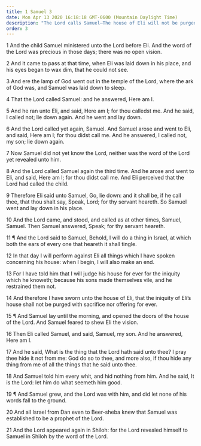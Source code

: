 ```yaml
---
title: 1 Samuel 3
date: Mon Apr 13 2020 16:18:18 GMT-0600 (Mountain Daylight Time)
description: "The Lord calls Samuel—The house of Eli will not be purged by sacrifices and offerings—Samuel is recognized as a prophet by all Israel—The Lord appears to him."
order: 3
---
```


1 And the child Samuel ministered unto the Lord before Eli. And the word of the Lord was precious in those days; there was no open vision.

2 And it came to pass at that time, when Eli was laid down in his place, and his eyes began to wax dim, that he could not see.

3 And ere the lamp of God went out in the temple of the Lord, where the ark of God was, and Samuel was laid down to sleep.

4 That the Lord called Samuel: and he answered, Here am I.

5 And he ran unto Eli, and said, Here am I; for thou calledst me. And he said, I called not; lie down again. And he went and lay down.

6 And the Lord called yet again, Samuel. And Samuel arose and went to Eli, and said, Here am I; for thou didst call me. And he answered, I called not, my son; lie down again.

7 Now Samuel did not yet know the Lord, neither was the word of the Lord yet revealed unto him.

8 And the Lord called Samuel again the third time. And he arose and went to Eli, and said, Here am I; for thou didst call me. And Eli perceived that the Lord had called the child.

9 Therefore Eli said unto Samuel, Go, lie down: and it shall be, if he call thee, that thou shalt say, Speak, Lord; for thy servant heareth. So Samuel went and lay down in his place.

10 And the Lord came, and stood, and called as at other times, Samuel, Samuel. Then Samuel answered, Speak; for thy servant heareth.

11 ¶ And the Lord said to Samuel, Behold, I will do a thing in Israel, at which both the ears of every one that heareth it shall tingle.

12 In that day I will perform against Eli all things which I have spoken concerning his house: when I begin, I will also make an end.

13 For I have told him that I will judge his house for ever for the iniquity which he knoweth; because his sons made themselves vile, and he restrained them not.

14 And therefore I have sworn unto the house of Eli, that the iniquity of Eli’s house shall not be purged with sacrifice nor offering for ever.

15 ¶ And Samuel lay until the morning, and opened the doors of the house of the Lord. And Samuel feared to shew Eli the vision.

16 Then Eli called Samuel, and said, Samuel, my son. And he answered, Here am I.

17 And he said, What is the thing that the Lord hath said unto thee? I pray thee hide it not from me: God do so to thee, and more also, if thou hide any thing from me of all the things that he said unto thee.

18 And Samuel told him every whit, and hid nothing from him. And he said, It is the Lord: let him do what seemeth him good.

19 ¶ And Samuel grew, and the Lord was with him, and did let none of his words fall to the ground.

20 And all Israel from Dan even to Beer-sheba knew that Samuel was established to be a prophet of the Lord.

21 And the Lord appeared again in Shiloh: for the Lord revealed himself to Samuel in Shiloh by the word of the Lord.
